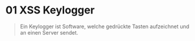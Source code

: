 # 01 XSS Keylogger

> Ein Keylogger ist Software, welche gedrückte Tasten aufzeichnet und an einen Server sendet.

